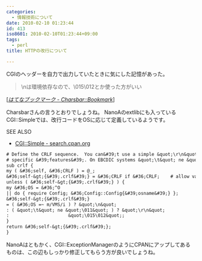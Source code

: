 ```yaml
---
categories:
  - 情報技術について
date: 2010-02-10 01:23:44
id: 413
iso8601: 2010-02-10T01:23:44+09:00
tags:
  - perl
title: HTTPの改行について

---
```


<p>CGIのヘッダーを自力で出力していたときに気にした記憶があった。</p>

<blockquote cite="http://b.hatena.ne.jp/charsbar/20100209#bookmark-19192508" title="はてなブックマーク - Charsbar::Bookmark" class="blockquote"><p>\nは環境依存なので、\015\012とか使った方がいい</p></blockquote>

<div class="cite">[<cite><a href="http://b.hatena.ne.jp/charsbar/20100209#bookmark-19192508">はてなブックマーク - Charsbar::Bookmark</a></cite>]</div>

<p>Charsbarさんの言うとおりでしょうね。
NanoAのextlibにも入っているCGI::Simpleでは、改行コードをOSに応じて定義しているようです。</p>

<div>
<p>SEE ALSO</p>
<ul>
<li><a href="http://search.cpan.org/dist/CGI-Simple/lib/CGI/Simple.pm">CGI::Simple - search.cpan.org</a></li>
</ul>
</div>



```default
# Define the CRLF sequence.  You can&#39;t use a simple &quot;\r\n&quot; because of system
# specific &#39;features&#39;. On EBCDIC systems &quot;\t&quot; ne &quot;\011&quot; as the don&#39;t use ASCII
sub crlf {
my ( &#36;self, &#36;CRLF ) = @_;
&#36;self-&gt;{&#39;.crlf&#39;} = &#36;CRLF if &#36;CRLF;    # allow value to be set manually
unless ( &#36;self-&gt;{&#39;.crlf&#39;} ) {
my &#36;OS = &#36;^O
|| do { require Config; &#36;Config::Config{&#39;osname&#39;} };
&#36;self-&gt;{&#39;.crlf&#39;}
= ( &#36;OS =~ m/VMS/i ) ? &quot;\n&quot;
: ( &quot;\t&quot; ne &quot;\011&quot; ) ? &quot;\r\n&quot;
:                      &quot;\015\012&quot;;
}
return &#36;self-&gt;{&#39;.crlf&#39;};
}
```

<p>NanoAはともかく、CGI::ExceptionManagerのようにCPANにアップしてあるものは、この辺もしっかり修正してもらう方が良いでしょうね。</p>
    	